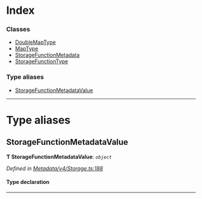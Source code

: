 

# Index

### Classes

* [DoubleMapType](../classes/_metadata_v4_storage_.doublemaptype.md)
* [MapType](../classes/_metadata_v4_storage_.maptype.md)
* [StorageFunctionMetadata](../classes/_metadata_v4_storage_.storagefunctionmetadata.md)
* [StorageFunctionType](../classes/_metadata_v4_storage_.storagefunctiontype.md)

### Type aliases

* [StorageFunctionMetadataValue](_metadata_v4_storage_.md#storagefunctionmetadatavalue)

---

# Type aliases

<a id="storagefunctionmetadatavalue"></a>

##  StorageFunctionMetadataValue

**Ƭ StorageFunctionMetadataValue**: *`object`*

*Defined in [Metadata/v4/Storage.ts:188](https://github.com/polkadot-js/api/blob/a7f1606/packages/types/src/Metadata/v4/Storage.ts#L188)*

#### Type declaration

___

